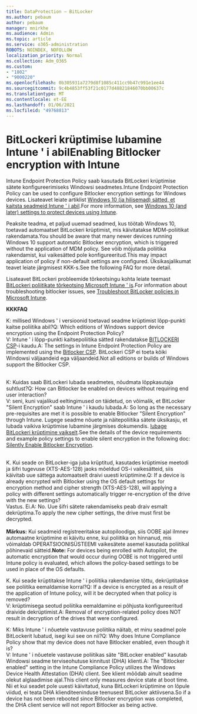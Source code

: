 ```yaml
---
title: DataProtection – BitLocker
ms.author: pebaum
author: pebaum
manager: mnirkhe
ms.audience: Admin
ms.topic: article
ms.service: o365-administration
ROBOTS: NOINDEX, NOFOLLOW
localization_priority: Normal
ms.collection: Adm_O365
ms.custom:
- "1802"
- "9000220"
ms.openlocfilehash: 0b305931a7279d8f1085c411cc9b47c991e1ee44
ms.sourcegitcommit: 9c4b4853ff53f21c0177d48821846070bb00637c
ms.translationtype: MT
ms.contentlocale: et-EE
ms.lasthandoff: 01/06/2021
ms.locfileid: "49768813"
---
```

# <a name="enabling-bitlocker-encryption-with-intune"></a><span data-ttu-id="ffdfe-102">BitLockeri krüptimise lubamine Intune ' i abil</span><span class="sxs-lookup"><span data-stu-id="ffdfe-102">Enabling Bitlocker encryption with Intune</span></span>

 <span data-ttu-id="ffdfe-103">Intune Endpoint Protection Policy saab kasutada BitLockeri krüptimise sätete konfigureerimiseks Windowsi seadmetes.</span><span class="sxs-lookup"><span data-stu-id="ffdfe-103">Intune Endpoint Protection Policy can be used to configure Bitlocker encryption settings for Windows devices.</span></span> <span data-ttu-id="ffdfe-104">Lisateavet leiate artiklist [Windows 10 (ja hilisemad) sätted, et kaitsta seadmeid Intune ' i abil](https://docs.microsoft.com/intune/endpoint-protection-windows-10#windows-encryption).</span><span class="sxs-lookup"><span data-stu-id="ffdfe-104">For more information, see [Windows 10 (and later) settings to protect devices using Intune](https://docs.microsoft.com/intune/endpoint-protection-windows-10#windows-encryption).</span></span>
 
<span data-ttu-id="ffdfe-105">Peaksite teadma, et paljud uuemad seadmed, kus töötab Windows 10, toetavad automaatset BitLockeri krüptimist, mis käivitatakse MDM-poliitikat rakendamata.</span><span class="sxs-lookup"><span data-stu-id="ffdfe-105">You should be aware that many newer devices running Windows 10 support automatic Bitlocker encryption, which is triggered without the application of MDM policy.</span></span> <span data-ttu-id="ffdfe-106">See võib mõjutada poliitika rakendamist, kui vaikesätted pole konfigureeritud.</span><span class="sxs-lookup"><span data-stu-id="ffdfe-106">This may impact application of policy if non-default settings are configured.</span></span> <span data-ttu-id="ffdfe-107">Üksikasjalikumat teavet leiate järgmisest KKK-s.</span><span class="sxs-lookup"><span data-stu-id="ffdfe-107">See the following FAQ for more detail.</span></span>
 
<span data-ttu-id="ffdfe-108">Lisateavet BitLockeri probleemide tõrkeotsingu kohta leiate teemast [BitLockeri poliitikate tõrkeotsing Microsoft Intune ' is](https://docs.microsoft.com/intune/protect/troubleshoot-bitlocker-policies).</span><span class="sxs-lookup"><span data-stu-id="ffdfe-108">For information about troubleshooting bitlocker issues, see [Troubleshoot BitLocker policies in Microsoft Intune](https://docs.microsoft.com/intune/protect/troubleshoot-bitlocker-policies).</span></span>
 
 
<span data-ttu-id="ffdfe-109">**KKK**</span><span class="sxs-lookup"><span data-stu-id="ffdfe-109">**FAQ**</span></span>

<span data-ttu-id="ffdfe-110">K: millised Windows ' i versioonid toetavad seadme krüptimist lõpp-punkti kaitse poliitika abil?</span><span class="sxs-lookup"><span data-stu-id="ffdfe-110">Q: Which editions of Windows support device encryption using the Endpoint Protection Policy?</span></span><br>
<span data-ttu-id="ffdfe-111">V: Intune ' i lõpp-punkti kaitsepoliitika sätted rakendatakse [BITLOCKERI CSP](https://docs.microsoft.com/windows/client-management/mdm/bitlocker-csp)-i kaudu.</span><span class="sxs-lookup"><span data-stu-id="ffdfe-111">A: The settings in Intune Endpoint Protection Policy are implemented using the [Bitlocker CSP](https://docs.microsoft.com/windows/client-management/mdm/bitlocker-csp).</span></span> <span data-ttu-id="ffdfe-112">BitLockeri CSP ei toeta kõiki Windowsi väljaandeid ega väljaandeid.</span><span class="sxs-lookup"><span data-stu-id="ffdfe-112">Not all editions or builds of Windows support the Bitlocker CSP.</span></span> <br><br>

<span data-ttu-id="ffdfe-113">K: Kuidas saab BitLockeri lubada seadmetes, nõudmata lõppkasutaja suhtlust?</span><span class="sxs-lookup"><span data-stu-id="ffdfe-113">Q: How can Bitlocker be enabled on devices without requiring end user interaction?</span></span><br>
<span data-ttu-id="ffdfe-114">V: seni, kuni vajalikud eeltingimused on täidetud, on võimalik, et BitLocker "Silent Encryption" saab Intune ' i kaudu lubada.</span><span class="sxs-lookup"><span data-stu-id="ffdfe-114">A: So long as the necessary pre-requisites are met it is possible to enable Bitlocker "Silent Encryption" through Intune.</span></span> <span data-ttu-id="ffdfe-115">Lugege seadme nõuete ja näitepoliitika sätete üksikasju, et lubada vaikiva krüptimise lubamine järgmises dokumendis. [lubage BitLockeri krüptimine vaikselt](https://docs.microsoft.com/mem/intune/protect/encrypt-devices#silently-enable-bitlocker-on-devices).</span><span class="sxs-lookup"><span data-stu-id="ffdfe-115">See the details of the device requirements and example policy settings to enable silent encryption in the following doc: [Silently Enable Bitlocker Encryption](https://docs.microsoft.com/mem/intune/protect/encrypt-devices#silently-enable-bitlocker-on-devices).</span></span> <br><br>

<span data-ttu-id="ffdfe-116">K. Kui seade on BitLocker-iga juba krüptitud, kasutades krüptimise meetodi ja šifri tugevuse (XTS-AES-128) jaoks mõeldud OS-i vaikesätteid, siis käivitab uue sättega automaatselt draivi uuesti krüptimine.</span><span class="sxs-lookup"><span data-stu-id="ffdfe-116">Q: If a device is already encrypted with Bitlocker using the OS default settings for encryption method and cipher strength (XTS-AES-128), will applying a policy with different settings automatically trigger re-encryption of the drive with the new settings?</span></span><br>
<span data-ttu-id="ffdfe-117">Vastus. Ei.</span><span class="sxs-lookup"><span data-stu-id="ffdfe-117">A: No.</span></span> <span data-ttu-id="ffdfe-118">Uue šifri sätete rakendamiseks peab draiv esmalt dekrüptima.</span><span class="sxs-lookup"><span data-stu-id="ffdfe-118">To apply the new cipher settings, the drive must first be decrypted.</span></span><br><br>
<span data-ttu-id="ffdfe-119">**Märkus:** Kui seadmeid registreeritakse autopiloodiga, siis OOBE ajal ilmnev automaatne krüptimine ei käivitu enne, kui poliitika on hinnanud, mis võimaldab OPERATSIOONISÜSTEEMI vaikesätete asemel kasutada poliitikal põhinevaid sätteid.</span><span class="sxs-lookup"><span data-stu-id="ffdfe-119">**Note:** For devices being enrolled with Autopilot, the automatic encryption that would occur during OOBE is not triggered until Intune policy is evaluated, which allows the policy-based settings to be used in place of the OS defaults.</span></span>
 
<span data-ttu-id="ffdfe-120">K. Kui seade krüptitakse Intune ' i poliitika rakendamise tõttu, dekrüptitakse see poliitika eemaldamise korral?</span><span class="sxs-lookup"><span data-stu-id="ffdfe-120">Q: If a device is encrypted as a result of the  application of Intune policy, will it be decrypted when that policy is removed?</span></span><br>
<span data-ttu-id="ffdfe-121">V: krüptimisega seotud poliitika eemaldamine ei põhjusta konfigureeritud draivide dekrüptimist.</span><span class="sxs-lookup"><span data-stu-id="ffdfe-121">A: Removal of encryption-related policy does NOT result in decryption of the drives that were configured.</span></span>
 
<span data-ttu-id="ffdfe-122">K: Miks Intune ' i nõuetele vastavuse poliitika näitab, et minu seadmel pole BitLockerit lubatud, isegi kui see on nii?</span><span class="sxs-lookup"><span data-stu-id="ffdfe-122">Q: Why does Intune Compliance Policy show that my device does not have Bitlocker enabled, even though it is?</span></span><br>
<span data-ttu-id="ffdfe-123">V: Intune ' i nõuetele vastavuse poliitikas säte "BitLocker enabled" kasutab Windowsi seadme terviseohutuse kinnitust (DHA) klienti.</span><span class="sxs-lookup"><span data-stu-id="ffdfe-123">A: The "Bitlocker enabled" setting in the Intune Compliance Policy utilizes the Windows Device Health Attestation  (DHA) client.</span></span> <span data-ttu-id="ffdfe-124">See klient mõõdab ainult seadme olekut alglaadimise ajal.</span><span class="sxs-lookup"><span data-stu-id="ffdfe-124">This client only measures device state at boot time.</span></span> <span data-ttu-id="ffdfe-125">Nii et kui seadet pole uuesti käivitatud, kuna BitLockeri krüptimine on lõpule viidud, ei teata DHA klienditeeninduse teenusest BitLocker aktiivsena.</span><span class="sxs-lookup"><span data-stu-id="ffdfe-125">So if a device has not been rebooted since Bitlocker encryption was completed, the DHA client service will not report Bitlocker as being active.</span></span>
 
 